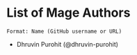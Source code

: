 List of Mage Authors
====================

    Format: Name (GitHub username or URL)

* Dhruvin Purohit (@dhruvin-purohit)